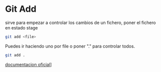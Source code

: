 # Git Add

sirve para empezar a controlar los cambios de un fichero, poner el fichero en estado stage

```bash
git add <file>
```

Puedes ir haciendo uno por file o poner "." para controlar todos.
```bash
git add .
```

[documentacion oficial](https://github.com/git-guides/git-add)]